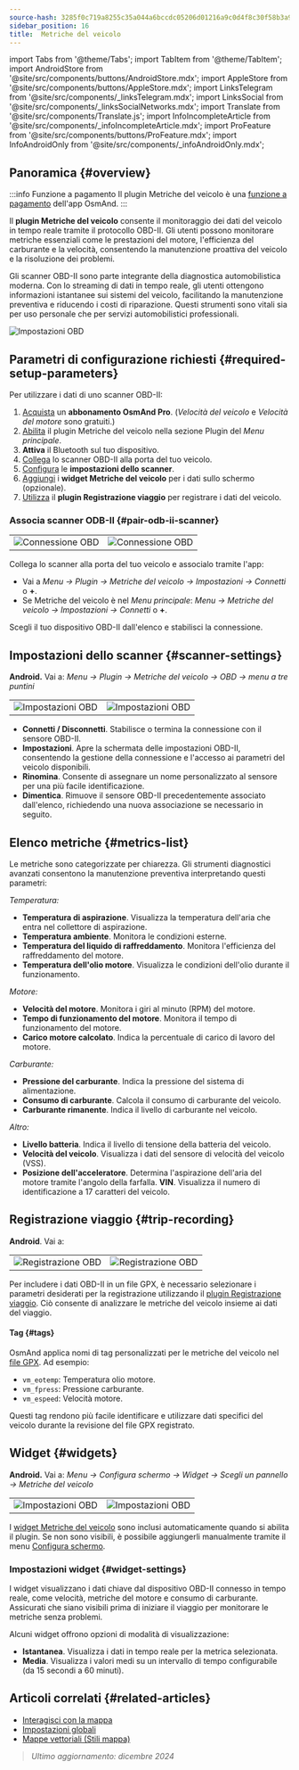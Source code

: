 ```yaml
---
source-hash: 3285f0c719a8255c35a044a6bccdc05206d01216a9c0d4f8c30f58b3a9122f36
sidebar_position: 16
title:  Metriche del veicolo
---
```

import Tabs from '@theme/Tabs';
import TabItem from '@theme/TabItem';
import AndroidStore from '@site/src/components/buttons/AndroidStore.mdx';
import AppleStore from '@site/src/components/buttons/AppleStore.mdx';
import LinksTelegram from '@site/src/components/_linksTelegram.mdx';
import LinksSocial from '@site/src/components/_linksSocialNetworks.mdx';
import Translate from '@site/src/components/Translate.js';
import InfoIncompleteArticle from '@site/src/components/_infoIncompleteArticle.mdx';
import ProFeature from '@site/src/components/buttons/ProFeature.mdx';
import InfoAndroidOnly from '@site/src/components/_infoAndroidOnly.mdx';


<InfoIncompleteArticle/>

<InfoAndroidOnly/>

## Panoramica {#overview}

:::info Funzione a pagamento
Il plugin Metriche del veicolo è una [funzione a pagamento](../purchases/index.md) dell'app OsmAnd.
:::

Il **plugin Metriche del veicolo** consente il monitoraggio dei dati del veicolo in tempo reale tramite il protocollo OBD-II. Gli utenti possono monitorare metriche essenziali come le prestazioni del motore, l'efficienza del carburante e la velocità, consentendo la manutenzione proattiva del veicolo e la risoluzione dei problemi.

Gli scanner OBD-II sono parte integrante della diagnostica automobilistica moderna. Con lo streaming di dati in tempo reale, gli utenti ottengono informazioni istantanee sui sistemi del veicolo, facilitando la manutenzione preventiva e riducendo i costi di riparazione. Questi strumenti sono vitali sia per uso personale che per servizi automobilistici professionali.

<Tabs groupId="operating-systems" queryString="current-os">

<TabItem value="android" label="Android">

![Impostazioni OBD](@site/static/img/plugins/obd/obd_overview_2.png)

</TabItem>

</Tabs>


## Parametri di configurazione richiesti {#required-setup-parameters}

Per utilizzare i dati di uno scanner OBD-II:

1. [Acquista](../purchases/) un **abbonamento OsmAnd Pro**. (*Velocità del veicolo* e *Velocità del motore* sono gratuiti.)
2. [Abilita](../plugins/index.md#enable--disable) il plugin Metriche del veicolo nella sezione Plugin del *Menu principale*.
3. **Attiva** il Bluetooth sul tuo dispositivo.
4. [Collega](#pair-odb-ii-scanner) lo scanner OBD-II alla porta del tuo veicolo.
5. [Configura](#scanner-settings) le **impostazioni dello scanner**.
6. [Aggiungi](#widgets) i **widget Metriche del veicolo** per i dati sullo schermo (opzionale).
7. [Utilizza](#trip-recording) il **plugin Registrazione viaggio** per registrare i dati del veicolo.


### Associa scanner ODB-II {#pair-odb-ii-scanner}

|  |  |
|--|--|
|![Connessione OBD](@site/static/img/plugins/obd/obd_connect.png)|![Connessione OBD](@site/static/img/plugins/obd/obd_connect_2.png)|

Collega lo scanner alla porta del tuo veicolo e associalo tramite l'app:

- Vai a *Menu → Plugin → Metriche del veicolo → Impostazioni → Connetti* o **+**.
- Se Metriche del veicolo è nel *Menu principale*: *Menu → Metriche del veicolo → Impostazioni → Connetti* o **+**.

Scegli il tuo dispositivo OBD-II dall'elenco e stabilisci la connessione.


## Impostazioni dello scanner {#scanner-settings}

**Android.** Vai a: *Menu → Plugin → Metriche del veicolo → OBD → menu a tre puntini*

|  |  |
|--|--|
|![Impostazioni OBD](@site/static/img/plugins/obd/obd_settings.png)|![Impostazioni OBD](@site/static/img/plugins/obd/obd_settings_1.png)|

- **Connetti / Disconnetti**. Stabilisce o termina la connessione con il sensore OBD-II.
- **Impostazioni**. Apre la schermata delle impostazioni OBD-II, consentendo la gestione della connessione e l'accesso ai parametri del veicolo disponibili.
- **Rinomina**. Consente di assegnare un nome personalizzato al sensore per una più facile identificazione.
- **Dimentica**. Rimuove il sensore OBD-II precedentemente associato dall'elenco, richiedendo una nuova associazione se necessario in seguito.


## Elenco metriche {#metrics-list}

Le metriche sono categorizzate per chiarezza. Gli strumenti diagnostici avanzati consentono la manutenzione preventiva interpretando questi parametri:

*Temperatura:*

- **Temperatura di aspirazione**. Visualizza la temperatura dell'aria che entra nel collettore di aspirazione.
- **Temperatura ambiente**. Monitora le condizioni esterne.
- **Temperatura del liquido di raffreddamento**. Monitora l'efficienza del raffreddamento del motore.
- **Temperatura dell'olio motore**. Visualizza le condizioni dell'olio durante il funzionamento.

*Motore:*

- **Velocità del motore**. Monitora i giri al minuto (RPM) del motore.
- **Tempo di funzionamento del motore**. Monitora il tempo di funzionamento del motore.
- **Carico motore calcolato**. Indica la percentuale di carico di lavoro del motore.

*Carburante:*

- **Pressione del carburante**. Indica la pressione del sistema di alimentazione.
- **Consumo di carburante**. Calcola il consumo di carburante del veicolo.
- **Carburante rimanente**. Indica il livello di carburante nel veicolo.

*Altro:*

- **Livello batteria**. Indica il livello di tensione della batteria del veicolo.
- **Velocità del veicolo**. Visualizza i dati del sensore di velocità del veicolo (VSS).
- **Posizione dell'acceleratore**. Determina l'aspirazione dell'aria del motore tramite l'angolo della farfalla.
  **VIN**. Visualizza il numero di identificazione a 17 caratteri del veicolo.


## Registrazione viaggio {#trip-recording}

**Android**. Vai a: *<Translate android="true" ids="shared_string_menu,plugins_menu_group,record_plugin_name,shared_string_settings,data_settings,record_obd_data"/>*

| | |
|--|--|
|![Registrazione OBD](@site/static/img/plugins/obd/obd_recording.png)| ![Registrazione OBD](@site/static/img/plugins/obd/obd_recording_1.png)|

Per includere i dati OBD-II in un file GPX, è necessario selezionare i parametri desiderati per la registrazione utilizzando il [plugin Registrazione viaggio](../plugins/trip-recording.md#recording-settings). Ciò consente di analizzare le metriche del veicolo insieme ai dati del viaggio.

#### Tag {#tags}

OsmAnd applica nomi di tag personalizzati per le metriche del veicolo nel [file GPX](../plugins/trip-recording.md#recorded-gpx-file). Ad esempio:

- `vm_eotemp`: Temperatura olio motore.
- `vm_fpress`: Pressione carburante.
- `vm_espeed`: Velocità motore.

Questi tag rendono più facile identificare e utilizzare dati specifici del veicolo durante la revisione del file GPX registrato.


## Widget {#widgets}

**Android.** Vai a: *Menu → Configura schermo → Widget → Scegli un pannello → Metriche del veicolo*

| | |
|--|--|
|![Impostazioni OBD](@site/static/img/plugins/obd/obd_widget_1.png)| ![Impostazioni OBD](@site/static/img/plugins/obd/obd_widget.png)|

I [widget Metriche del veicolo](../widgets/info-widgets.md#vehicle-metrics-widgets) sono inclusi automaticamente quando si abilita il plugin. Se non sono visibili, è possibile aggiungerli manualmente tramite il menu [Configura schermo](../widgets/configure-screen.md).

### Impostazioni widget {#widget-settings}

I widget visualizzano i dati chiave dal dispositivo OBD-II connesso in tempo reale, come velocità, metriche del motore e consumo di carburante. Assicurati che siano visibili prima di iniziare il viaggio per monitorare le metriche senza problemi.

Alcuni widget offrono opzioni di modalità di visualizzazione:

- **Istantanea**. Visualizza i dati in tempo reale per la metrica selezionata.
- **Media**. Visualizza i valori medi su un intervallo di tempo configurabile (da 15 secondi a 60 minuti).


## Articoli correlati {#related-articles}

- [Interagisci con la mappa](../../user/map/interact-with-map.md)
- [Impostazioni globali](../../user/personal/global-settings.md)
- [Mappe vettoriali (Stili mappa)](../../user/map/vector-maps.md)

> *Ultimo aggiornamento: dicembre 2024*